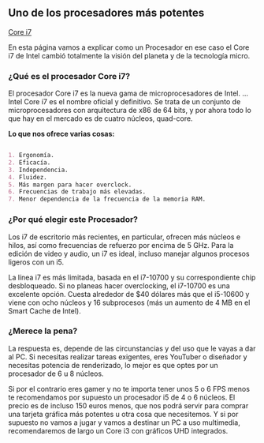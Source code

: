 ## Uno de los procesadores más potentes

[Core i7](https://i.blogs.es/d211da/new_core_i7/450_1000.jpg)


En esta página vamos a explicar como un Procesador en ese caso el Core i7 de Intel cambió totalmente la visión del planeta y de la tecnología micro.


### ¿Qué es el procesador Core i7?

El procesador Core i7 es la nueva gama de microprocesadores de Intel. ... Intel Core i7 es el nombre oficial y definitivo. Se trata de un conjunto de microprocesadores con arquitectura de x86 de 64 bits, y por ahora todo lo que hay en el mercado es de cuatro núcleos, quad-core.

**Lo que nos ofrece varias cosas:**

```markdown

1. Ergonomía.
2. Eficacía.
3. Independencia.
4. Fluidez.
5. Más margen para hacer overclock.
6. Frecuencias de trabajo más elevadas.
7. Menor dependencia de la frecuencia de la memoria RAM.

```

### ¿Por qué elegir este Procesador?
Los i7 de escritorio más recientes, en particular, ofrecen más núcleos e hilos, así como frecuencias de refuerzo por encima de 5 GHz. Para la edición de video y audio, un i7 es ideal, incluso manejar algunos procesos ligeros con un i5.

La línea i7 es más limitada, basada en el i7-10700 y su correspondiente chip desbloqueado. Si no planeas hacer overclocking, el i7-10700 es una excelente opción. Cuesta alrededor de $40 dólares más que el i5-10600 y viene con ocho núcleos y 16 subprocesos (más un aumento de 4 MB en el Smart Cache de Intel).

### ¿Merece la pena?

La respuesta es, depende de las circunstancias y del uso que le vayas a dar al PC. Si necesitas realizar tareas exigentes, eres YouTuber o diseñador y necesitas potencia de renderizado, lo mejor es que optes por un procesador de 6 u 8 núcleos.


Si por el contrario eres gamer y no te importa tener unos 5 o 6 FPS menos te recomendamos por supuesto un procesador i5 de 4 o 6 núcleos. El precio es de incluso 150 euros menos, que nos podrá servir para comprar una tarjeta gráfica más potentes u otra cosa que necesitemos. Y si por supuesto no vamos a jugar y vamos a destinar un PC a uso multimedia, recomendaremos de largo un Core i3 con gráficos UHD integrados.

